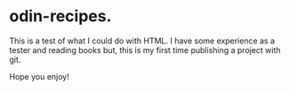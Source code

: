 # odin-recipes.

This is a test of what I could do with HTML. I have some experience as a tester and reading books but, this is my first time publishing a project with git.

Hope you enjoy!
